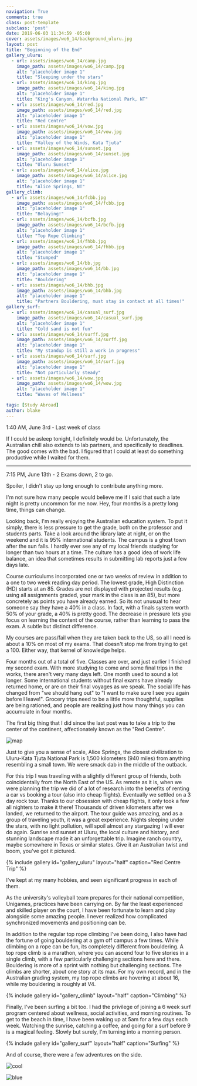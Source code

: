 ```yaml
---
navigation: True
comments: true
class: post-template
subclass: 'post'
date: 2019-06-03 11:34:59 -05:00
cover: assets/images/wo6_14/background_uluru.jpg
layout: post
title: "Beginning of the End"
gallery_uluru:
  - url: assets/images/wo6_14/camp.jpg
    image_path: assets/images/wo6_14/camp.jpg
    alt: "placeholder image 1"
    title: "Sleeping under the stars"
  - url: assets/images/wo6_14/king.jpg
    image_path: assets/images/wo6_14/king.jpg
    alt: "placeholder image 1"
    title: "King's Canyon, Watarrka National Park, NT"
  - url: assets/images/wo6_14/red.jpg
    image_path: assets/images/wo6_14/red.jpg
    alt: "placeholder image 1"
    title: "Red Centre"
  - url: assets/images/wo6_14/vow.jpg
    image_path: assets/images/wo6_14/vow.jpg
    alt: "placeholder image 1"
    title: "Valley of the Winds, Kata Tjuta"
  - url: assets/images/wo6_14/sunset.jpg
    image_path: assets/images/wo6_14/sunset.jpg
    alt: "placeholder image 1"
    title: "Uluru Sunset"
  - url: assets/images/wo6_14/alice.jpg
    image_path: assets/images/wo6_14/alice.jpg
    alt: "placeholder image 1"
    title: "Alice Springs, NT"
gallery_climb:
  - url: assets/images/wo6_14/fcbb.jpg
    image_path: assets/images/wo6_14/fcbb.jpg
    alt: "placeholder image 1"
    title: "Belaying!"
  - url: assets/images/wo6_14/bcfb.jpg
    image_path: assets/images/wo6_14/bcfb.jpg
    alt: "placeholder image 1"
    title: "Top Rope Climbing"
  - url: assets/images/wo6_14/fhbb.jpg
    image_path: assets/images/wo6_14/fhbb.jpg
    alt: "placeholder image 1"
    title: "Stumped"
  - url: assets/images/wo6_14/bb.jpg
    image_path: assets/images/wo6_14/bb.jpg
    alt: "placeholder image 1"
    title: "Bouldering"
  - url: assets/images/wo6_14/bhb.jpg
    image_path: assets/images/wo6_14/bhb.jpg
    alt: "placeholder image 1"
    title: "Partners Bouldering, must stay in contact at all times!"
gallery_surf:
  - url: assets/images/wo6_14/casual_surf.jpg
    image_path: assets/images/wo6_14/casual_surf.jpg
    alt: "placeholder image 1"
    title: "Cold sand is not fun"
  - url: assets/images/wo6_14/surff.jpg
    image_path: assets/images/wo6_14/surff.jpg
    alt: "placeholder image 1"
    title: "My standup is still a work in progress"
  - url: assets/images/wo6_14/surf.jpg
    image_path: assets/images/wo6_14/surf.jpg
    alt: "placeholder image 1"
    title: "Not particularly steady"
  - url: assets/images/wo6_14/wow.jpg
    image_path: assets/images/wo6_14/wow.jpg
    alt: "placeholder image 1"
    title: "Waves of Wellness"

tags: [Study Abroad]
author: blake
---
```


1:40 AM, June 3rd - Last week of class

If I could be asleep tonight, I definitely would be. Unfortunately, the Australian chill also extends to lab partners, and specifically to deadlines. The good comes with the bad. I figured that I could at least do something productive while I waited for them.

---

7:15 PM, June 13th - 2 Exams down, 2 to go.

Spoiler, I didn't stay up long enough to contribute anything more. 

I'm not sure how many people would believe me if I said that such a late night is pretty uncommon for me now. Hey, four months is a pretty long time, things can change. 

Looking back, I'm really enjoying the Australian education system. To put it simply, there is less pressure to get the grade, both on the professor and students parts. Take a look around the library late at night, or on the weekend and it is 95% international students. The campus is a ghost town after the sun falls. I hardly ever see any of my local friends studying for longer than two hours at a time. The culture has a good idea of work life balance, an idea that sometimes results in submitting lab reports just a few days late. 

Course curriculums incorporated one or two weeks of review in addition to a one to two week reading day period. The lowest grade, High Distinction (HD) starts at an 85. Grades are not displayed with projected results (e.g. using all assignments graded, your mark in the class is an 85), but more concretely as points you have already earned. So its not unusual to hear someone say they have a 40% in a class. In fact, with a finals system worth 50% of your grade, a 40% is pretty good. The decrease in pressure lets you focus on learning the content of the course, rather than learning to pass the exam. A subtle but distinct difference. 

My courses are pass/fail when they are taken back to the US, so all I need is about a 10% on most of my exams. That doesn't stop me from trying to get a 100. Either way, that kernel of knowledge helps. 

Four months out of a total of five. Classes are over, and just earlier I finished my second exam. With more studying to come and some final trips in the works, there aren't very many days left. One month used to sound a lot longer. Some international students without final exams have already returned home, or are on their final voyages as we speak. The social life has changed from "we should hang out" to "I want to make sure I see you again before I leave!". Grocery trips need to be a little more thoughtful, supplies are being rationed, and people are realizing just how many things you can accumulate in four months. 

The first big thing that I did since the last post was to take a trip to the center of the continent, affectionately known as the "Red Centre". 

![map](assets/images/wo6_14/map.jpg)

Just to give you a sense of scale, Alice Springs, the closest civilization to Uluru-Kata Tjuta National Park is 1,500 kilometers (940 miles) from anything resembling a small town. We were smack dab in the middle of the outback.

For this trip I was traveling with a slightly different group of friends, both coincidentally from the North East of the US. As remote as it is, when we were planning the trip we did   of a lot of research into the benefits of renting a car vs booking a tour (also into cheap flights). Eventually we settled on a 3 day rock tour. Thanks to our obsession with cheap flights, it only took a few all nighters to make it there! Thousands of driven kilometers after we landed, we returned to the airport. The tour guide was amazing, and as a group of traveling youth, it was a great experience. Nights sleeping under the stars, with no light pollution, will spoil almost any stargazing I will ever do again. Sunrise and sunset at Uluru, the local culture and history, and stunning landscape made it an unforgettable trip. Imagine ranch country, maybe somewhere in Texas or similar states. Give it an Australian twist and boom, you've got it pictured. 

{% include gallery id="gallery_uluru" layout="half" caption="Red Centre Trip" %}

I've kept at my many hobbies, and seen significant progress in each of them.

As the university's volleyball team prepares for their national competition, Unigames, practices have been carrying on. By far the least experienced and skilled player on the court, I have been fortunate to learn and play alongside some amazing people. I never realized how complicated synchronized movements and positioning can be.

In addition to the regular top rope climbing I've been doing, I also have had the fortune of going bouldering at a gym off campus a few times. While climbing on a rope can be fun, its completely different from bouldering. A top rope climb is a marathon, where you can ascend four to five stories in a single climb, with a few particularly challenging sections here and there. Bouldering is more of a sprint with nothing but challenging sections. The climbs are shorter, about one story at its max. For my own record, and in the Australian grading system, my top rope climbs are hovering at about 16, while my bouldering is roughly at V4.

{% include gallery id="gallery_climb" layout="half" caption="Climbing" %}

Finally, I've been surfing a bit too. I had the privilege of joining a 6 week surf program centered about wellness, social activities, and morning routines. To get to the beach in time, I have been waking up at 5am for a few days each week. Watching the sunrise, catching a coffee, and going for a surf before 9 is a magical feeling.  Slowly but surely, I'm turning into a morning person.

{% include gallery id="gallery_surf" layout="half" caption="Surfing" %}



And of course, there were a few adventures on the side.

![cool](assets/images/wo6_14/cooler.jpg)

![blue](assets/images/wo6_14/blu.jpg)